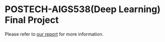 # POSTECH-AIGS538(Deep Learning) Final Project
Please refer to [our report](https://github.com/howru0321/AIGS538_Deep_Learning/blob/main/Team20_finalreport.pdf) for more information.
